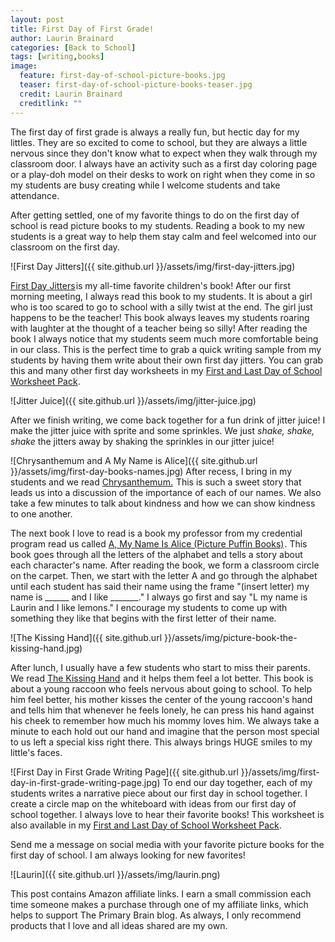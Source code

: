 ```yaml
---
layout: post
title: First Day of First Grade!
author: Laurin Brainard
categories: [Back to School]
tags: [writing,books]
image:
  feature: first-day-of-school-picture-books.jpg
  teaser: first-day-of-school-picture-books-teaser.jpg
  credit: Laurin Brainard
  creditlink: ""
---
```

The first day of first grade is always a really fun, but hectic day for my littles. They are so excited to come to school, but they are always a little nervous since they don't know what to expect when they walk through my classroom door. I always have an activity such as a first day coloring page or a play-doh model on their desks to work on right when they come in so my students are busy creating while I welcome students and take attendance. 

After getting settled, one of my favorite things to do on the first day of school is read picture books to my students. Reading a book to my new students is a great way to help them stay calm and feel welcomed into our classroom on the first day. 

![First Day Jitters]({{ site.github.url }}/assets/img/first-day-jitters.jpg)

<a target="_blank" href="https://www.amazon.com/gp/product/158089061X/ref=as_li_tl?ie=UTF8&camp=1789&creative=9325&creativeASIN=158089061X&linkCode=as2&tag=theprimarybra-20&linkId=f3ffcf1066e599fbadba0feff160e6c3">First Day Jitters</a><img src="//ir-na.amazon-adsystem.com/e/ir?t=theprimarybra-20&l=am2&o=1&a=158089061X" width="1" height="1" border="0" alt="" style="border:none !important; margin:0px !important;" />is my all-time favorite children's book! After our first morning meeting, I always read this book to my students. It is about a girl who is too scared to go to school with a silly twist at the end. The girl just happens to be the teacher! This book always leaves my students roaring with laughter at the thought of a teacher being so silly! After reading the book I always notice that my students seem much more comfortable being in our class. This is the perfect time to grab a quick writing sample from my students by having them write about their own first day jitters. You can grab this and many other first day worksheets in my [First and Last Day of School Worksheet Pack](http://bit.ly/2KOOaJt). 

![Jitter Juice]({{ site.github.url }}/assets/img/jitter-juice.jpg)

After we finish writing, we come back together for a fun drink of jitter juice! I make the jitter juice with sprite and some sprinkles. We just *shake, shake, shake* the jitters away by shaking the sprinkles in our jitter juice! 

![Chrysanthemum and A My Name is Alice]({{ site.github.url }}/assets/img/first-day-books-names.jpg)
After recess, I bring in my students and we read <a target="_blank" href="https://www.amazon.com/gp/product/0688147321/ref=as_li_tl?ie=UTF8&camp=1789&creative=9325&creativeASIN=0688147321&linkCode=as2&tag=theprimarybra-20&linkId=968d0a50ce3cf7183e1da586158cf465">Chrysanthemum.</a><img src="//ir-na.amazon-adsystem.com/e/ir?t=theprimarybra-20&l=am2&o=1&a=0688147321" width="1" height="1" border="0" alt="" style="border:none !important; margin:0px !important;" /> This is such a sweet story that leads us into a discussion of the importance of each of our names. We also take a few minutes to talk about kindness and how we can show kindness to one another. 

The next book I love to read is a book my professor from my credential program read us called <a target="_blank" href="https://www.amazon.com/gp/product/0140546685/ref=as_li_tl?ie=UTF8&camp=1789&creative=9325&creativeASIN=0140546685&linkCode=as2&tag=theprimarybra-20&linkId=47857c6457bec94aa5bdf6c848aef67e">A, My Name Is Alice (Picture Puffin Books)</a><img src="//ir-na.amazon-adsystem.com/e/ir?t=theprimarybra-20&l=am2&o=1&a=0140546685" width="1" height="1" border="0" alt="" style="border:none !important; margin:0px !important;" />. This book goes through all the letters of the alphabet and tells a story about each character's name. After reading the book, we form a classroom circle on the carpet. Then, we start with the letter A and go through the alphabet until each student has said their name using the frame "(insert letter) my name is ______ and I like _______." I always go first and say "L my name is Laurin and I like lemons." I encourage my students to come up with something they like that begins with the first letter of their name. 

![The Kissing Hand]({{ site.github.url }}/assets/img/picture-book-the-kissing-hand.jpg)

After lunch, I usually have a few students who start to miss their parents. We read <a target="_blank" href="https://www.amazon.com/gp/product/1933718005/ref=as_li_tl?ie=UTF8&camp=1789&creative=9325&creativeASIN=1933718005&linkCode=as2&tag=theprimarybra-20&linkId=6f31d807173c06a191d78d109470ac79">The Kissing Hand</a><img src="//ir-na.amazon-adsystem.com/e/ir?t=theprimarybra-20&l=am2&o=1&a=1933718005" width="1" height="1" border="0" alt="" style="border:none !important; margin:0px !important;" /> and it helps them feel a lot better. This book is about a young raccoon who feels nervous about going to school. To help him feel better, his mother kisses the center of the young raccoon's hand and tells him that whenever he feels lonely, he can press his hand against his cheek to remember how much his mommy loves him. We always take a minute to each hold out our hand and imagine that the person most special to us left a special kiss right there. This always brings HUGE smiles to my little's faces. 

![First Day in First Grade Writing Page]({{ site.github.url }}/assets/img/first-day-in-first-grade-writing-page.jpg)
To end our day together, each of my students writes a narrative piece about our first day in school together. I create a circle map on the whiteboard with ideas from our first day of school together. I always love to hear their favorite books! This worksheet is also available in my [First and Last Day of School Worksheet Pack](http://bit.ly/2KOOaJt).

Send me a message on social media with your favorite picture books for the first day of school. I am always looking for new favorites!

![Laurin]({{ site.github.url }}/assets/img/laurin.png)

This post contains Amazon affiliate links. I earn a small commission each time someone makes a purchase through one of my affiliate links, which helps to support The Primary Brain blog. As always, I only recommend products that I love and all ideas shared are my own. 